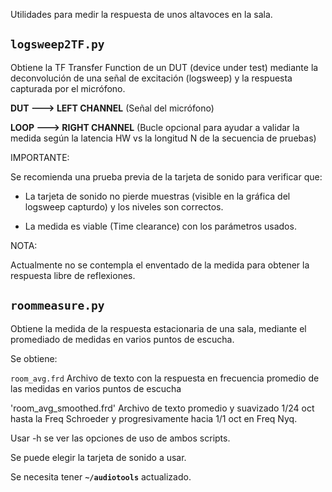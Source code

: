 Utilidades para medir la respuesta de unos altavoces en la sala.

## `logsweep2TF.py`

Obtiene la TF Transfer Function de un DUT (device under test) mediante
la deconvolución de una señal de excitación (logsweep) y
la respuesta capturada por el micrófono.

**DUT   ---> LEFT CHANNEL**  (Señal del micrófono)

**LOOP  ---> RIGHT CHANNEL** (Bucle opcional para ayudar a validar la medida según la latencia HW vs la longitud N de la secuencia de pruebas)

IMPORTANTE:

Se recomienda una prueba previa de la tarjeta de sonido para verificar que:

- La tarjeta de sonido no pierde muestras (visible en la gráfica del logsweep capturdo) y los niveles son correctos.

- La medida es viable (Time clearance) con los parámetros usados.

NOTA:

Actualmente no se contempla el enventado de la medida para obtener la respuesta libre de reflexiones.

## `roommeasure.py`

Obtiene la medida de la respuesta estacionaria de una sala, mediante
el promediado de medidas en varios puntos de escucha.

Se obtiene:

`room_avg.frd`
Archivo de texto con la respuesta en frecuencia promedio de las medidas en varios puntos de escucha

'room_avg_smoothed.frd'
Archivo de texto promedio y suavizado 1/24 oct hasta la Freq Schroeder y progresivamente hacia 1/1 oct en Freq Nyq.

Usar -h se ver las opciones de uso de ambos scripts.

Se puede elegir la tarjeta de sonido a usar.

Se necesita tener **`~/audiotools`** actualizado.
